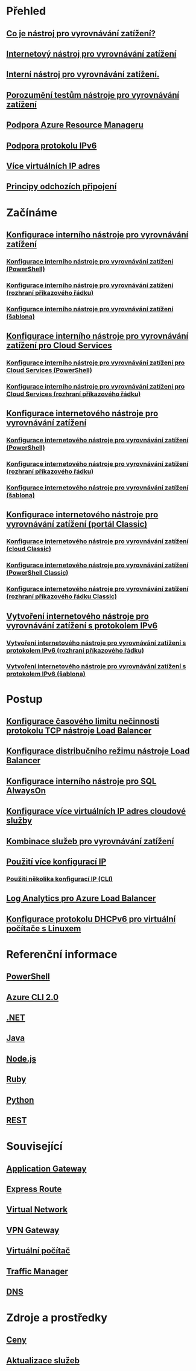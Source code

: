 # Přehled
## [Co je nástroj pro vyrovnávání zatížení?](load-balancer-overview.md)
## [Internetový nástroj pro vyrovnávání zatížení](load-balancer-internet-overview.md)
## [Interní nástroj pro vyrovnávání zatížení.](load-balancer-internal-overview.md)
## [Porozumění testům nástroje pro vyrovnávání zatížení](load-balancer-custom-probe-overview.md)
## [Podpora Azure Resource Manageru](load-balancer-arm.md)
## [Podpora protokolu IPv6](load-balancer-ipv6-overview.md)
## [Více virtuálních IP adres](load-balancer-multivip-overview.md)
## [Principy odchozích připojení](load-balancer-outbound-connections.md)

# Začínáme

## [Konfigurace interního nástroje pro vyrovnávání zatížení](load-balancer-get-started-ilb-arm-portal.md)
### [Konfigurace interního nástroje pro vyrovnávání zatížení (PowerShell)](load-balancer-get-started-ilb-arm-ps.md)
### [Konfigurace interního nástroje pro vyrovnávání zatížení (rozhraní příkazového řádku)](load-balancer-get-started-ilb-arm-cli.md)
### [Konfigurace interního nástroje pro vyrovnávání zatížení (šablona)](load-balancer-get-started-ilb-arm-template.md)

## [Konfigurace interního nástroje pro vyrovnávání zatížení pro Cloud Services](load-balancer-get-started-ilb-classic-cloud.md)
### [Konfigurace interního nástroje pro vyrovnávání zatížení pro Cloud Services (PowerShell)](load-balancer-get-started-ilb-classic-ps.md)
### [Konfigurace interního nástroje pro vyrovnávání zatížení pro Cloud Services (rozhraní příkazového řádku)](load-balancer-get-started-ilb-classic-cli.md)

## [Konfigurace internetového nástroje pro vyrovnávání zatížení](load-balancer-get-started-internet-portal.md)
### [Konfigurace internetového nástroje pro vyrovnávání zatížení (PowerShell)](load-balancer-get-started-internet-arm-ps.md)
### [Konfigurace internetového nástroje pro vyrovnávání zatížení (rozhraní příkazového řádku)](load-balancer-get-started-internet-arm-cli.md)
### [Konfigurace internetového nástroje pro vyrovnávání zatížení (šablona)](load-balancer-get-started-internet-arm-template.md)

## [Konfigurace internetového nástroje pro vyrovnávání zatížení (portál Classic)](load-balancer-get-started-internet-classic-portal.md)
### [Konfigurace internetového nástroje pro vyrovnávání zatížení (cloud Classic)](load-balancer-get-started-internet-classic-cloud.md)
### [Konfigurace internetového nástroje pro vyrovnávání zatížení (PowerShell Classic)](load-balancer-get-started-internet-classic-ps.md)
### [Konfigurace internetového nástroje pro vyrovnávání zatížení (rozhraní příkazového řádku Classic)](load-balancer-get-started-internet-classic-cli.md)

## [Vytvoření internetového nástroje pro vyrovnávání zatížení s protokolem IPv6](load-balancer-ipv6-internet-ps.md)
### [Vytvoření internetového nástroje pro vyrovnávání zatížení s protokolem IPv6 (rozhraní příkazového řádku)](load-balancer-ipv6-internet-cli.md)
### [Vytvoření internetového nástroje pro vyrovnávání zatížení s protokolem IPv6 (šablona)](load-balancer-ipv6-internet-template.md)

# Postup
## [Konfigurace časového limitu nečinnosti protokolu TCP nástroje Load Balancer](load-balancer-tcp-idle-timeout.md)
## [Konfigurace distribučního režimu nástroje Load Balancer](load-balancer-distribution-mode.md)
## [Konfigurace interního nástroje pro SQL AlwaysOn](load-balancer-configure-sqlao.md)
## [Konfigurace více virtuálních IP adres cloudové služby](load-balancer-multivip.md)
## [Kombinace služeb pro vyrovnávání zatížení](../traffic-manager/traffic-manager-load-balancing-azure.md?toc=%2fazure%2fload-balancer%2ftoc.json)
## [Použití více konfigurací IP](load-balancer-multiple-ip.md)
### [Použití několika konfigurací IP (CLI)](load-balancer-multiple-ip-cli.md)
## [Log Analytics pro Azure Load Balancer](load-balancer-monitor-log.md)
## [Konfigurace protokolu DHCPv6 pro virtuální počítače s Linuxem](load-balancer-ipv6-for-linux.md)

# Referenční informace
## [PowerShell](/powershell/resourcemanager/azurerm.network/v3.1.0/azurerm.network)
## [Azure CLI 2.0](/cli/azure/network/lb)
## [.NET](/dotnet/api/microsoft.azure.management.network.models)
## [Java](/java/api/com.microsoft.azure.management.network)
## [Node.js](http://azure.github.io/azure-sdk-for-node/azure-arm-network/latest/LoadBalancers.html)
## [Ruby](http://www.rubydoc.info/gems/azure_mgmt_network/Azure/ARM/Network/LoadBalancers)
## [Python](http://azure-sdk-for-python.readthedocs.io/en/latest/ref/azure.mgmt.network.operations.html#azure.mgmt.network.operations.LoadBalancersOperations)
## [REST](https://msdn.microsoft.com/library/azure/mt163651.aspx)

# Související
## [Application Gateway](/azure/application-gateway/)
## [Express Route](/azure/expressroute/)
## [Virtual Network](/azure/virtual-network/)
## [VPN Gateway](/azure/vpn-gateway/)
## [Virtuální počítač](/azure/virtual-machines/)
## [Traffic Manager](/azure/traffic-manager/)
## [DNS](/azure/dns/)

# Zdroje a prostředky
## [Ceny](https://azure.microsoft.com/pricing/details/load-balancer/)
## [Aktualizace služeb](https://azure.microsoft.com/updates/?product=load-balancer)
